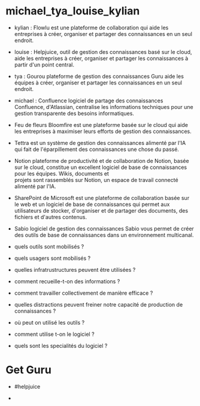 # michael_tya_louise_kylian

- kylian : Flowlu est une plateforme de collaboration qui aide les entreprises à créer, organiser et partager des connaissances en un seul endroit.
- louise : Helpjuice, outil de gestion des connaissances basé sur le cloud, aide les entreprises à créer, organiser et partager les connaissances à partir d'un point central.
- tya : Gourou plateforme de gestion des connaissances Guru aide les équipes à créer, organiser et partager les connaissances en un seul endroit.
- michael : Confluence logiciel de partage des connaissances Confluence, d'Atlassian, centralise les informations techniques pour une gestion transparente des besoins informatiques.
- Feu de fleurs Bloomfire est une plateforme basée sur le cloud qui aide les entreprises à maximiser leurs efforts de gestion des connaissances.
- Tettra est un système de gestion des connaissances alimenté par l'IA qui fait de l'éparpillement des connaissances une chose du passé.
- Notion plateforme de productivité et de collaboration de Notion, basée sur le cloud, constitue un excellent logiciel de base de connaissances pour les équipes. Wikis, documents et     
  projets sont rassemblés sur Notion, un espace de travail connecté alimenté par l'IA.
- SharePoint de Microsoft est une plateforme de collaboration basée sur le web et un logiciel de base de connaissances qui permet aux utilisateurs de stocker, d'organiser et de partager 
  des documents, des fichiers et d'autres contenus.
- Sabio logiciel de gestion des connaissances Sabio vous permet de créer des outils de base de connaissances dans un environnement multicanal.



- quels outils sont mobilisés ?
- quels usagers sont mobilisés ? 
- quelles infratrustructures peuvent être utilisées ?
- comment recueille-t-on des informations ?
- comment travailler collectivement de manière efficace ?
- quelles distractions peuvent freiner notre capacité de production de connaissances ?
- où peut on utilisé les outils ?
- comment utilise t-on le logiciel ?
- quels sont les specialités du logiciel ?


# Get Guru

- #helpjuice

- 
